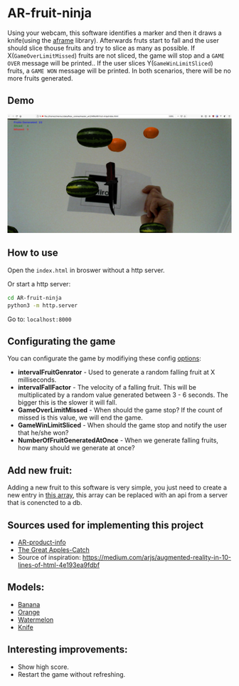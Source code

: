 # AR-fruit-ninja

Using your webcam, this software identifies a marker and then it draws a knife(using the [aframe](https://aframe.io/) library). Afterwards fruts start to fall and the user should slice thouse fruits and try to slice as many as possible. If X(`GameOverLimitMissed`) fruits are not sliced, the game will stop and  a `GAME OVER` message will be printed.. If the user slices Y(`GameWinLimitSliced`) fruits, a `GAME WON` message will be printed. In both scenarios, there will be no more fruits generated.


## Demo

![Demo](demo.jpeg)

## How to use

Open the `index.html` in broswer without a http server.

Or start a http server:

```bash
cd AR-fruit-ninja
python3 -m http.server
```

Go to: `localhost:8000`

## Configurating the game

You can configurate the game by modifiying these config [options](js/config.js):

 - **intervalFruitGenrator** - Used to generate a random falling fruit at X milliseconds.
 - **intervalFallFactor** - The velocity of a falling fruit. This will be multiplicated by a random value generated between 3 - 6 seconds. The bigger this is the slower it will fall.
 - **GameOverLimitMissed** - When should the game stop? If the count of missed is this value, we will end the game.
 - **GameWinLimitSliced** - When should the game stop and notify the user that he/she won?
 - **NumberOfFruitGeneratedAtOnce** - When we generate falling fruits, how many should we generate at once?

## Add new fruit:

Adding a new fruit to this software is very simple, you just need to create a new entry in [this array](js/config.js), this array can be replaced with an api from a server that is conencted to a db.



## Sources used for implementing this project

 - [AR-product-info](https://github.com/chreniuc/AR-product-info)
 - [The Great Apples-Catch](https://github.com/Sebiee/catch-boxes)
 - Source of inspiration: https://medium.com/arjs/augmented-reality-in-10-lines-of-html-4e193ea9fdbf


## Models:

 - [Banana](https://sketchfab.com/3d-models/banana-3d-scan-c4f9b194abca4db7b4cd0ec6270f9d60)
 - [Orange](https://sketchfab.com/3d-models/fresh-orange-0896dc31d5154c97aa3f24e8ec1277aa)
 - [Watermelon](https://sketchfab.com/3d-models/watermelon-526d00c728a24311bfbec50bf54142ca)
 - [Knife](https://sketchfab.com/3d-models/knife-7746283c634c4855b7e2b08351ab44dd)

## Interesting improvements:

 - Show high score.
 - Restart the game without refreshing.